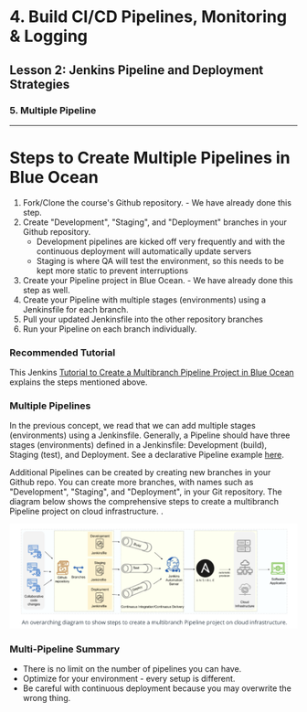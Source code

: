# 4. Build CI/CD Pipelines, Monitoring & Logging 

## Lesson 2: Jenkins Pipeline and Deployment Strategies 


### 5. Multiple Pipeline
___


# Steps to Create Multiple Pipelines in Blue Ocean
1. Fork/Clone the course's Github repository. - We have already done this step.
2. Create "Development", "Staging", and "Deployment" branches in your Github repository.
    * Development pipelines are kicked off very frequently and with the continuous deployment will automatically update servers
    * Staging is where QA will test the environment, so this needs to be kept more static to prevent interruptions
3. Create your Pipeline project in Blue Ocean. - We have already done this step as well.
4. Create your Pipeline with multiple stages (environments) using a Jenkinsfile for each branch.
5. Pull your updated Jenkinsfile into the other repository branches
6. Run your Pipeline on each branch individually.

### Recommended Tutorial
This Jenkins [Tutorial to Create a Multibranch Pipeline Project in Blue Ocean](https://jenkins.io/doc/tutorials/build-a-multibranch-pipeline-project/#create-your-pipeline-project-in-blue-ocean) explains the steps mentioned above.

### Multiple Pipelines
In the previous concept, we read that we can add multiple stages (environments) using a Jenkinsfile. Generally, a Pipeline should have three stages (environments) defined in a Jenkinsfile: Development (build), Staging (test), and Deployment. See a declarative Pipeline example [here](https://jenkins.io/doc/book/pipeline/#pipeline-example).

Additional Pipelines can be created by creating new branches in your Github repo. You can create more branches, with names such as "Development", "Staging", and "Deployment", in your Git repository. The diagram below shows the comprehensive steps to create a multibranch Pipeline project on cloud infrastructure. .

![Diagram](png/diagram.png)



### Multi-Pipeline Summary
* There is no limit on the number of pipelines you can have.
* Optimize for your environment - every setup is different.
* Be careful with continuous deployment because you may overwrite the wrong thing.